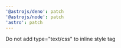 ```yaml
---
'@astrojs/deno': patch
'@astrojs/node': patch
'astro': patch
---
```


Do not add type="text/css" to inline style tag
